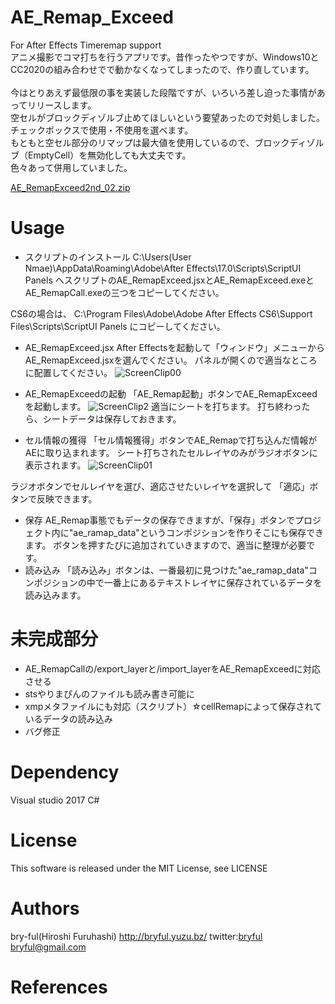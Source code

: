 # AE_Remap_Exceed
For After Effects Timeremap support<br>
アニメ撮影でコマ打ちを行うアプリです。昔作ったやつですが、Windows10とCC2020の組み合わせでで動かなくなってしまったので、作り直しています。<br>
 <br>
今はとりあえず最低限の事を実装した段階ですが、いろいろ差し迫った事情があってリリースします。
<br>
空セルがブロックディゾルブ止めてほしいという要望あったので対処しました。<br>
チェックボックスで使用・不使用を選べます。<br>
もともと空セル部分のリマップは最大値を使用しているので、ブロックディゾルブ（EmptyCell）を無効化しても大丈夫です。<br>
色々あって併用していました。<br>


[AE_RemapExceed2nd_02.zip](https://bit.ly/3zGQ7fu)

# Usage
* スクリプトのインストール
C:\Users\(User Nmae)\AppData\Roaming\Adobe\After Effects\17.0\Scripts\ScriptUI Panels
へスクリプトのAE_RemapExceed.jsxとAE_RemapExceed.exeとAE_RemapCall.exeの三つをコピーしてください。

CS6の場合は、
C:\Program Files\Adobe\Adobe After Effects CS6\Support Files\Scripts\ScriptUI Panels
にコピーしてください。


* AE_RemapExceed.jsx
After Effectsを起動して「ウィンドウ」メニューからAE_RemapExceed.jsxを選んでください。
パネルが開くので適当なところに配置してください。
![ScreenClip00](https://user-images.githubusercontent.com/50650451/78471423-23dbc480-776c-11ea-9d6f-cc1dc2278630.png)

*  AE_RemapExceedの起動
「AE_Remap起動」ボタンでAE_RemapExceedを起動します。
![ScreenClip2](https://user-images.githubusercontent.com/50650451/78471879-72d72900-776f-11ea-828e-3dd80b932b06.png)
適当にシートを打ちます。
打ち終わったら、シートデータは保存しておきます。

* セル情報の獲得
「セル情報獲得」ボタンでAE_Remapで打ち込んだ情報がAEに取り込まれます。
シート打ちされたセルレイヤのみがラジオボタンに表示されます。
![ScreenClip01](https://user-images.githubusercontent.com/50650451/78471543-02c7a380-776d-11ea-972d-b7792e87ca0e.png)

ラジオボタンでセルレイヤを選び、適応させたいレイヤを選択して 「適応」ボタンで反映できます。

* 保存
AE_Remap事態でもデータの保存できますが、「保存」ボタンでプロジェクト内に"ae_ramap_data"というコンポジションを作りそこにも保存できます。
ボタンを押すたびに追加されていきますので、適当に整理が必要です。
* 読み込み
「読み込み」ボタンは、一番最初に見つけた"ae_ramap_data"コンポジションの中で一番上にあるテキストレイヤに保存されているデータを読み込みます。



# 未完成部分
* AE_RemapCallの/export_layerと/import_layerをAE_RemapExceedに対応させる
* stsやりまぴんのファイルも読み書き可能に
* xmpメタファイルにも対応（スクリプト）☆cellRemapによって保存されているデータの読み込み
* バグ修正

# Dependency
Visual studio 2017 C#


# License
This software is released under the MIT License, see LICENSE

# Authors

bry-ful(Hiroshi Furuhashi) http://bryful.yuzu.bz/
twitter:[bryful](https://twitter.com/bryful)
bryful@gmail.com

# References

